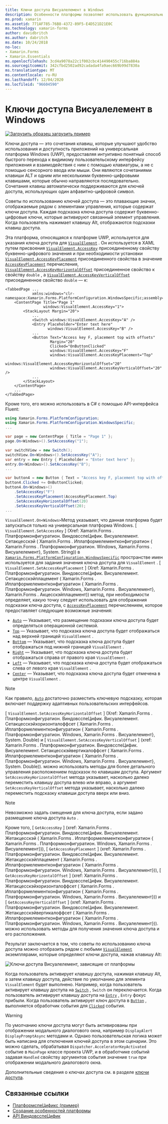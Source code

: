 ```yaml
---
title: Ключи доступа Висуалелемент в Windows
description: Особенности платформы позволяют использовать функциональные возможности, доступные только на определенной платформе, без реализации пользовательских модулей подготовки отчетов или эффектов. В этой статье объясняется, как использовать конкретную платформу Windows, которая задает ключ доступа для Висуалелемент.
ms.prod: xamarin
ms.assetid: 771AF785-76B8-4372-89F5-E4D521D21E0C
ms.technology: xamarin-forms
author: davidbritch
ms.author: dabritch
ms.date: 10/24/2018
no-loc:
- Xamarin.Forms
- Xamarin.Essentials
ms.openlocfilehash: 3cd4a9078a22c1f002cbc414490455c716ba884a
ms.sourcegitcommit: 342cfbd2502ad92cadada4fa9aec669b99d7830a
ms.translationtype: MT
ms.contentlocale: ru-RU
ms.lasthandoff: 12/04/2020
ms.locfileid: "96604590"
---
```

# <a name="visualelement-access-keys-on-windows"></a>Ключи доступа Висуалелемент в Windows

[![Загрузить образец](~/media/shared/download.png) загрузить пример](/samples/xamarin/xamarin-forms-samples/userinterface-platformspecifics)

Ключи доступа — это сочетания клавиш, которые улучшают удобство использования и доступность приложений на универсальная платформа Windows (UWP), предоставляя интуитивно понятный способ быстрого перехода к видимому пользовательскому интерфейсу приложения и взаимодействия с ним с помощью клавиатуры, а не с помощью сенсорного ввода или мыши. Они являются сочетаниями клавиши ALT и одним или несколькими буквенно-цифровыми клавишами, которые обычно направляются последовательно. Сочетания клавиш автоматически поддерживаются для ключей доступа, использующих один алфавитно-цифровой символ.

Советы по использованию ключей доступа — это плавающие значки, отображаемые рядом с элементами управления, которые содержат ключи доступа. Каждая подсказка ключа доступа содержит буквенно-цифровые ключи, которые активируют связанный элемент управления. Когда пользователь нажимает клавишу Alt, отображаются подсказки клавиш доступа.

Эта платформа, относящаяся к платформе UWP, используется для указания ключа доступа для [`VisualElement`](xref:Xamarin.Forms.VisualElement) . Он используется в XAML путем присвоения [`VisualElement.AccessKey`](xref:Xamarin.Forms.PlatformConfiguration.WindowsSpecific.VisualElement.AccessKeyProperty) присоединенному свойству буквенно-цифрового значения и при необходимости установки [`VisualElement.AccessKeyPlacement`](xref:Xamarin.Forms.PlatformConfiguration.WindowsSpecific.VisualElement.AccessKeyPlacementProperty) присоединенного свойства в значение [`AccessKeyPlacement`](xref:Xamarin.Forms.AccessKeyPlacement) перечисления, [`VisualElement.AccessKeyHorizontalOffset`](xref:Xamarin.Forms.PlatformConfiguration.WindowsSpecific.VisualElement.AccessKeyHorizontalOffsetProperty) присоединенное свойство к свойству `double` , а [`VisualElement.AccessKeyVerticalOffset`](xref:Xamarin.Forms.PlatformConfiguration.WindowsSpecific.VisualElement.AccessKeyVerticalOffsetProperty) присоединенное свойство `double` — к:

```xaml
<TabbedPage ...
            xmlns:windows="clr-namespace:Xamarin.Forms.PlatformConfiguration.WindowsSpecific;assembly=Xamarin.Forms.Core">
    <ContentPage Title="Page 1"
                 windows:VisualElement.AccessKey="1">
        <StackLayout Margin="20">
            ...
            <Switch windows:VisualElement.AccessKey="A" />
            <Entry Placeholder="Enter text here"
                   windows:VisualElement.AccessKey="B" />
            ...
            <Button Text="Access key F, placement top with offsets"
                    Margin="20"
                    Clicked="OnButtonClicked"
                    windows:VisualElement.AccessKey="F"
                    windows:VisualElement.AccessKeyPlacement="Top"
                    windows:VisualElement.AccessKeyHorizontalOffset="20"
                    windows:VisualElement.AccessKeyVerticalOffset="20" />
            ...
        </StackLayout>
    </ContentPage>
    ...
</TabbedPage>
```

Кроме того, его можно использовать в C# с помощью API-интерфейса Fluent:

```csharp
using Xamarin.Forms.PlatformConfiguration;
using Xamarin.Forms.PlatformConfiguration.WindowsSpecific;
...

var page = new ContentPage { Title = "Page 1" };
page.On<Windows>().SetAccessKey("1");

var switchView = new Switch();
switchView.On<Windows>().SetAccessKey("A");
var entry = new Entry { Placeholder = "Enter text here" };
entry.On<Windows>().SetAccessKey("B");
...

var button4 = new Button { Text = "Access key F, placement top with offsets", Margin = new Thickness(20) };
button4.Clicked += OnButtonClicked;
button4.On<Windows>()
    .SetAccessKey("F")
    .SetAccessKeyPlacement(AccessKeyPlacement.Top)
    .SetAccessKeyHorizontalOffset(20)
    .SetAccessKeyVerticalOffset(20);
...
```

`VisualElement.On<Windows>`Метод указывает, что данная платформа будет запускаться только на универсальная платформа Windows. [ `VisualElement.SetAccessKey` ] (Xref: Xamarin.Forms . Платформконфигуратион. ВиндовсспеЦифик. Висуалелемент. Сетакцесскэй ( Xamarin.Forms . Иплатформелементконфигуратион { Xamarin.Forms . Платформконфигуратион. Windows, Xamarin.Forms . Висуалелемент}, System. String)) в [`Xamarin.Forms.PlatformConfiguration.WindowsSpecific`](xref:Xamarin.Forms.PlatformConfiguration.WindowsSpecific) пространстве имен используется для задания значения ключа доступа для `VisualElement` . [ `VisualElement.SetAccessKeyPlacement` ] (Xref: Xamarin.Forms . Платформконфигуратион. ВиндовсспеЦифик. Висуалелемент. Сетакцесскэйплацемент ( Xamarin.Forms . Иплатформелементконфигуратион { Xamarin.Forms . Платформконфигуратион. Windows, Xamarin.Forms . Висуалелемент}, Xamarin.Forms . Акцесскэйплацемент)) метод, при необходимости определяет, какую точку следует использовать для отображения подсказки ключа доступа, с [`AccessKeyPlacement`](xref:Xamarin.Forms.AccessKeyPlacement) перечислением, которое предоставляет следующие возможные значения:

- [`Auto`](xref:Xamarin.Forms.AccessKeyPlacement.Auto) — Указывает, что размещение подсказки ключа доступа будет определяться операционной системой.
- [`Top`](xref:Xamarin.Forms.AccessKeyPlacement.Top) — Указывает, что подсказка ключа доступа будет отображаться над верхней границей `VisualElement` .
- [`Bottom`](xref:Xamarin.Forms.AccessKeyPlacement.Bottom) — Указывает, что подсказка ключа доступа будет отображаться под нижней границей `VisualElement` .
- [`Right`](xref:Xamarin.Forms.AccessKeyPlacement.Right) — Указывает, что подсказка ключа доступа будет отображаться справа от правого края `VisualElement` .
- [`Left`](xref:Xamarin.Forms.AccessKeyPlacement.Left) — Указывает, что подсказка ключа доступа будет отображаться слева от левого края `VisualElement` .
- [`Center`](xref:Xamarin.Forms.AccessKeyPlacement.Center) — Указывает, что подсказка ключа доступа будет отмечена в центре `VisualElement` .

> [!NOTE]
> Как правило, [`Auto`](xref:Xamarin.Forms.AccessKeyPlacement.Auto) достаточно разместить ключевую подсказку, которая включает поддержку адаптивных пользовательских интерфейсов.

[ `VisualElement.SetAccessKeyHorizontalOffset` ] (Xref: Xamarin.Forms . Платформконфигуратион. ВиндовсспеЦифик. Висуалелемент. Сетакцесскэйхоризонталоффсет ( Xamarin.Forms . Иплатформелементконфигуратион { Xamarin.Forms . Платформконфигуратион. Windows, Xamarin.Forms . Висуалелемент}, System. Double) и [ `VisualElement.SetAccessKeyVerticalOffset` ] (xref: Xamarin.Forms . Платформконфигуратион. ВиндовсспеЦифик. Висуалелемент. Сетакцесскэйвертикалоффсет ( Xamarin.Forms . Иплатформелементконфигуратион { Xamarin.Forms . Платформконфигуратион. Windows, Xamarin.Forms . Висуалелемент}, System. Double)). можно использовать методы для более детального управления расположением подсказок по клавишам доступа. Аргумент `SetAccessKeyHorizontalOffset` метода указывает, насколько далеко переместить клавишу доступа влево или вправо, а аргумент `SetAccessKeyVerticalOffset` метода указывает, насколько далеко переместить подсказку клавиши доступа вверх или вниз.

>[!NOTE]
> Невозможно задать смещения для ключа доступа, если задано размещение ключа доступа `Auto` .

Кроме того, [ `GetAccessKey` ] (xref: Xamarin.Forms . Платформконфигуратион. ВиндовсспеЦифик. Висуалелемент. Жетакцесскэй ( Xamarin.Forms . Иплатформелементконфигуратион { Xamarin.Forms . Платформконфигуратион. Windows, Xamarin.Forms . Висуалелемент})), [ `GetAccessKeyPlacement` ] (xref: Xamarin.Forms . Платформконфигуратион. ВиндовсспеЦифик. Висуалелемент. Жетакцесскэйплацемент ( Xamarin.Forms . Иплатформелементконфигуратион { Xamarin.Forms . Платформконфигуратион. Windows, Xamarin.Forms . Висуалелемент})), [ `GetAccessKeyHorizontalOffset` ] (xref: Xamarin.Forms . Платформконфигуратион. ВиндовсспеЦифик. Висуалелемент. Жетакцесскэйхоризонталоффсет ( Xamarin.Forms . Иплатформелементконфигуратион { Xamarin.Forms . Платформконфигуратион. Windows, Xamarin.Forms . Висуалелемент})) и [ `GetAccessKeyVerticalOffset` ] (xref: Xamarin.Forms . Платформконфигуратион. ВиндовсспеЦифик. Висуалелемент. Жетакцесскэйвертикалоффсет ( Xamarin.Forms . Иплатформелементконфигуратион { Xamarin.Forms . Платформконфигуратион. Windows, Xamarin.Forms . Висуалелемент})). можно использовать методы для получения значения ключа доступа и его расположения.

Результат заключается в том, что советы по использованию ключа доступа можно отобразить рядом с любыми [`VisualElement`](xref:Xamarin.Forms.VisualElement) экземплярами, которые определяют ключи доступа, нажав клавишу Alt:

![Ключи доступа Висуалелемент, зависящие от платформы](visualelement-access-keys-images/visualelement-accesskeys.png "Ключи доступа Висуалелемент, зависящие от платформы")

Когда пользователь активирует клавишу доступа, нажимая клавишу Alt, а затем клавишу доступа, действие по умолчанию для элемента `VisualElement` будет выполнено. Например, когда пользователь активирует клавишу доступа на [`Switch`](xref:Xamarin.Forms.Switch) , `Switch` он переключается. Когда пользователь активирует клавишу доступа на [`Entry`](xref:Xamarin.Forms.Entry) , `Entry` фокус прибыли. Когда пользователь активирует ключ доступа в [`Button`](xref:Xamarin.Forms.Button) , выполняется обработчик события для [`Clicked`](xref:Xamarin.Forms.Button.Clicked) события.

> [!WARNING]
> По умолчанию ключи доступа могут быть активированы при отображении модального диалогового окна, например `DisplayAlert` `DisplayPromptAsync` методами и. Однако пользовательская логика может быть написана для отключения ключей доступа в этом сценарии. Это можно сделать, обрабатывая `Dispatcher.AcceleratorKeyActivated` событие в `MainPage` классе проекта UWP, и в обработчике событий задавая `Handled` свойству аргументов события значение `true` при отображении модального диалогового окна.

Дополнительные сведения о ключах доступа см. в разделе [ключи доступа](/windows/uwp/design/input/access-keys).

## <a name="related-links"></a>Связанные ссылки

- [ПлатформспеЦификс (пример)](/samples/xamarin/xamarin-forms-samples/userinterface-platformspecifics)
- [Создание особенностей платформы](~/xamarin-forms/platform/platform-specifics/index.md#creating-platform-specifics)
- [API ВиндовсспеЦифик](xref:Xamarin.Forms.PlatformConfiguration.WindowsSpecific)
